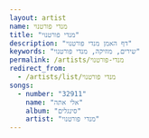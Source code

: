 ```yaml
---
layout: artist
name: מנדי פורטנוי
title: "מנדי פורטנוי"
description: "דף האמן מנדי פורטנוי"
keywords: "שירים, מוזיקה, מנדי פורטנוי"
permalink: /artists/מנדי-פורטנוי
redirect_from:
  - /artists/list/מנדי פורטנוי
songs:
  - number: "32911"
    name: "אלי אתה"
    album: "סינגלים"
    artist: "מנדי פורטנוי"
---
```

